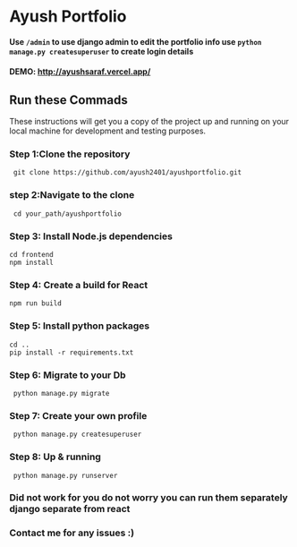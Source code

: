 # Ayush Portfolio

#### Use `` /admin `` to use django admin to edit the portfolio info use   ` python manage.py createsuperuser `  to create login details

#### DEMO: <http://ayushsaraf.vercel.app/>

<!-- 
<kbd><img src="https://drive.google.com/uc?id=19fHCBzwyyzbHSfNPuFLuFDmLhgwsCe6-"  /></kbd> -->

## Run these Commads

 These instructions will get you a copy of the project up and running on your local machine for development and testing purposes.

### Step 1:Clone the repository

     git clone https://github.com/ayush2401/ayushportfolio.git

### step 2:Navigate to the clone

     cd your_path/ayushportfolio

### Step 3: Install Node.js dependencies

    cd frontend
    npm install    

### Step 4: Create a build for React

    npm run build 

### Step 5: Install python packages

    cd ..
    pip install -r requirements.txt

### Step 6: Migrate to your Db

     python manage.py migrate

### Step 7: Create your own profile

     python manage.py createsuperuser

### Step 8: Up & running

     python manage.py runserver

### Did not work for you do not worry you can run them separately django separate from react

### Contact me for any issues :)
